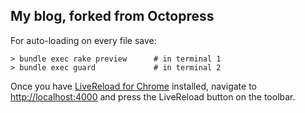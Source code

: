 ## My blog, forked from Octopress

For auto-loading on every file save:

	> bundle exec rake preview		# in terminal 1
	> bundle exec guard				# in terminal 2

Once you have [LiveReload for Chrome](https://chrome.google.com/webstore/detail/livereload/jnihajbhpnppcggbcgedagnkighmdlei?hl=en) installed, navigate to [http://localhost:4000]() and press the LiveReload button on the toolbar.
